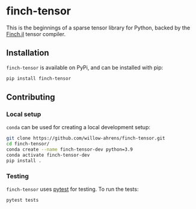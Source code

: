 # finch-tensor

This is the beginnings of a sparse tensor library for Python, backed by the
[Finch.jl](https://github.com/willow-ahrens/Finch.jl) tensor compiler.

## Installation

`finch-tensor` is available on PyPi, and can be installed with pip:
```bash
pip install finch-tensor
```

## Contributing

### Local setup

`conda` can be used for creating a local development setup:

```bash
git clone https://github.com/willow-ahrens/finch-tensor.git
cd finch-tensor/
conda create --name finch-tensor-dev python=3.9
conda activate finch-tensor-dev
pip install .
```

### Testing

`finch-tensor` uses [pytest](https://docs.pytest.org/en/latest/) for testing. To run the
tests:

```bash
pytest tests
```
